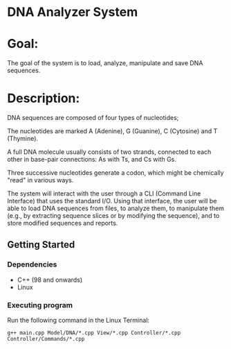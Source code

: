 # DNA Analyzer System

# Goal:

The goal of the system is to load, analyze, manipulate and save DNA sequences.

# Description:

DNA sequences are composed of four types of nucleotides; 

The nucleotides are marked A (Adenine), G (Guanine), C (Cytosine) and T (Thymine).

A full DNA molecule usually consists of two strands, connected to each other in base-pair connections: As with Ts, and Cs with Gs. 

Three successive nucleotides generate a codon, which might be chemically "read" in various ways.



The system will interact with the user through a CLI (Command Line Interface) that uses the standard I/O. Using that interface, the user will be able to load DNA sequences from files, to analyze them, to manipulate them (e.g., by extracting sequence slices or by modifying the sequence), and to store modified sequences and reports.

## Getting Started

### Dependencies

* C++ (98 and onwards)
* Linux

### Executing program

Run the following command in the Linux Terminal:
```
g++ main.cpp Model/DNA/*.cpp View/*.cpp Controller/*.cpp Controller/Commands/*.cpp
```

